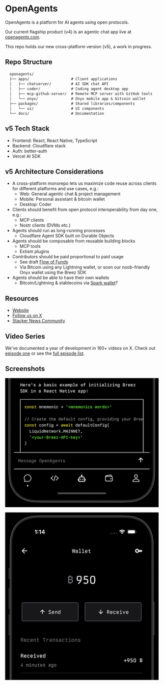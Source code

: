 # OpenAgents

OpenAgents is a platform for AI agents using open protocols.

Our current flagship product (v4) is an agentic chat app live at [openagents.com](https://openagents.com).

This repo holds our new cross-platform version (v5), a work in progress.

## Repo Structure

```
  openagents/
  ├── apps/                   # Client applications
  │   ├── chatserver/         # AI SDK chat API
  │   ├── coder/              # Coding agent desktop app
  │   ├── mcp-github-server/  # Remote MCP server with GitHub tools
  │   └── onyx/               # Onyx mobile app & bitcoin wallet
  ├── packages/               # Shared libraries/components
  │   └── ui/                 # UI components
  └── docs/                   # Documentation
```

## v5 Tech Stack

- Frontend: React, React Native, TypeScript
- Backend: Cloudflare stack
- Auth: better-auth
- Vercel AI SDK

## v5 Architecture Considerations

- A cross-platform monorepo lets us maximize code reuse across clients for different platforms and use cases, e.g.:
    - Web: General agentic chat & project management
    - Mobile: Personal assistant & bitcoin wallet
    - Desktop: Coder
- Clients should benefit from open protocol interoperability from day one, e.g.:
    - MCP clients
    - Nostr clients (DVMs etc.)
- Agents should run as long-running processes
    - Cloudflare Agent SDK built on Durable Objects
- Agents should be composable from reusable building blocks
    - MCP tools
    - Extism plugins
- Contributors should be paid proportional to paid usage
    - See draft [Flow of Funds](https://github.com/OpenAgentsInc/openagents/wiki/Flow-of-Funds)
    - Via Bitcoin using any Lightning wallet, or soon our noob-friendly Onyx wallet using the Breez SDK
- Agents should be able to have their own wallets
    - Bitcoin/Lightning & stablecoins via [Spark wallet](https://www.spark.info/)?

## Resources

- [Website](https://openagents.com)
- [Follow us on X](https://x.com/OpenAgentsInc)
- [Stacker News Community](https://stacker.news/~openagents)

## Video Series

We've documented a year of development in 160+ videos on X.
Check out [episode one](https://twitter.com/OpenAgentsInc/status/1721942435125715086) or see the [full episode list](https://github.com/OpenAgentsInc/openagents/wiki/Video-Series).

## Screenshots

![Onyx chat screenshot](docs/img/onyx2a.png)

![Onyx bitcoin wallet screenshot](docs/img/onyx1.png)
